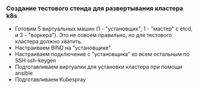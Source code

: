 ### Создание тестового стенда для развертывания кластера k8s

- Готовим 5 виртуальных машин (1 - "установщик", 1 - "мастер" с etcd, и 3 - "воркера"). Это не совсем правильно, но для тестового кластера должно хватить.
- Настраиваем BIND на "установщике".
- Настраиваем подключение с "установщика" ко всем остальным по SSH
  ssh-keygen
- Подготавливаем виртуалки для установки кластера при помощи ansible
- Подготавливаем Kubespray
